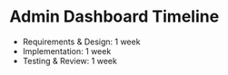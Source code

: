 # Admin Dashboard Timeline

- Requirements & Design: 1 week
- Implementation: 1 week
- Testing & Review: 1 week
